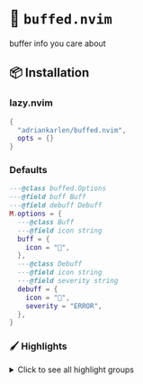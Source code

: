 # :muscle: `buffed.nvim`

buffer info you care about

## :package: Installation

### lazy.nvim

```lua
{
  "adriankarlen/buffed.nvim",
  opts = {}
}
```

### Defaults

```lua
---@class buffed.Options
---@field buff Buff
---@field debuff Debuff
M.options = {
  ---@class Buff
  ---@field icon string
  buff = {
    icon = "",
  },
  ---@class Debuff
  ---@field icon string
  ---@field severity string
  debuff = {
    icon = "󰈸",
    severity = "ERROR",
  },
}
```

### :paintbrush: Highlights

<details>
<summary>Click to see all highlight groups</summary>

<!--hl start-->

| Highlight group  | Default           |
| ---------------- | ----------------- |
| **BuffedBuff**   | _DiagnosticWarn_  |
| **BuffedDebuff** | _DiagnosticError_ |

<!-- hl-end -->

</details>

